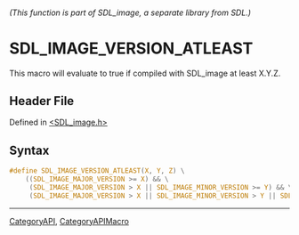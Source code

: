 ###### (This function is part of SDL_image, a separate library from SDL.)
# SDL_IMAGE_VERSION_ATLEAST

This macro will evaluate to true if compiled with SDL_image at least X.Y.Z.

## Header File

Defined in [<SDL_image.h>](https://github.com/libsdl-org/SDL_image/blob/SDL2/include/SDL_image.h)

## Syntax

```c
#define SDL_IMAGE_VERSION_ATLEAST(X, Y, Z) \
    ((SDL_IMAGE_MAJOR_VERSION >= X) && \
     (SDL_IMAGE_MAJOR_VERSION > X || SDL_IMAGE_MINOR_VERSION >= Y) && \
     (SDL_IMAGE_MAJOR_VERSION > X || SDL_IMAGE_MINOR_VERSION > Y || SDL_IMAGE_PATCHLEVEL >= Z))
```

----
[CategoryAPI](CategoryAPI), [CategoryAPIMacro](CategoryAPIMacro)

